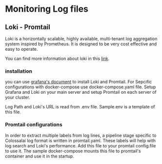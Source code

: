 # Monitoring Log files

## Loki - Promtail
Loki is a horizontally scalable, highly available, multi-tenant log aggregation system inspired by Prometheus. It is designed to be very cost effective and easy to operate.

You can find more information about loki in this [link](https://grafana.com/oss/loki/). 

### installation
you can use [grafana's document](https://grafana.com/docs/loki/latest/installation/) to install Loki and Promtail. For Sepcific configurations with docker-compose use docker-compose.yaml file. Setup Grafana and Loki on your main server and setup Promtail on each server of your cluster. 

Log Path and Loki's URL is read from .env file. Sample.env is a template of this file. 

### Promtail configurations
In order to extract multiple labels from log lines, a pipeline stage specific to Colossalai log format is written in promtail.yaml. These labels will help with log search and Loki's performance. Add this file to your promtail config.file to use it. The sample docker-compose mounts this file to promtail's container and use it in the startup.
